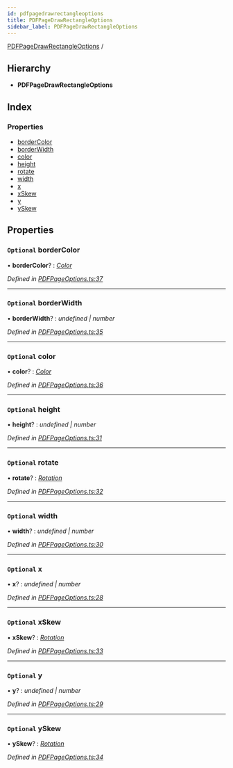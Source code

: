```yaml
---
id: pdfpagedrawrectangleoptions
title: PDFPageDrawRectangleOptions
sidebar_label: PDFPageDrawRectangleOptions
---
```


[PDFPageDrawRectangleOptions](pdfpagedrawrectangleoptions.md) /

## Hierarchy

* **PDFPageDrawRectangleOptions**

## Index

### Properties

* [borderColor](pdfpagedrawrectangleoptions.md#optional-bordercolor)
* [borderWidth](pdfpagedrawrectangleoptions.md#optional-borderwidth)
* [color](pdfpagedrawrectangleoptions.md#optional-color)
* [height](pdfpagedrawrectangleoptions.md#optional-height)
* [rotate](pdfpagedrawrectangleoptions.md#optional-rotate)
* [width](pdfpagedrawrectangleoptions.md#optional-width)
* [x](pdfpagedrawrectangleoptions.md#optional-x)
* [xSkew](pdfpagedrawrectangleoptions.md#optional-xskew)
* [y](pdfpagedrawrectangleoptions.md#optional-y)
* [ySkew](pdfpagedrawrectangleoptions.md#optional-yskew)

## Properties

### `Optional` borderColor

• **borderColor**? : *[Color](../index.md#color)*

*Defined in [PDFPageOptions.ts:37](https://github.com/Hopding/pdf-lib/blob/57dc8a4/src/api/PDFPageOptions.ts#L37)*

___

### `Optional` borderWidth

• **borderWidth**? : *undefined | number*

*Defined in [PDFPageOptions.ts:35](https://github.com/Hopding/pdf-lib/blob/57dc8a4/src/api/PDFPageOptions.ts#L35)*

___

### `Optional` color

• **color**? : *[Color](../index.md#color)*

*Defined in [PDFPageOptions.ts:36](https://github.com/Hopding/pdf-lib/blob/57dc8a4/src/api/PDFPageOptions.ts#L36)*

___

### `Optional` height

• **height**? : *undefined | number*

*Defined in [PDFPageOptions.ts:31](https://github.com/Hopding/pdf-lib/blob/57dc8a4/src/api/PDFPageOptions.ts#L31)*

___

### `Optional` rotate

• **rotate**? : *[Rotation](../index.md#rotation)*

*Defined in [PDFPageOptions.ts:32](https://github.com/Hopding/pdf-lib/blob/57dc8a4/src/api/PDFPageOptions.ts#L32)*

___

### `Optional` width

• **width**? : *undefined | number*

*Defined in [PDFPageOptions.ts:30](https://github.com/Hopding/pdf-lib/blob/57dc8a4/src/api/PDFPageOptions.ts#L30)*

___

### `Optional` x

• **x**? : *undefined | number*

*Defined in [PDFPageOptions.ts:28](https://github.com/Hopding/pdf-lib/blob/57dc8a4/src/api/PDFPageOptions.ts#L28)*

___

### `Optional` xSkew

• **xSkew**? : *[Rotation](../index.md#rotation)*

*Defined in [PDFPageOptions.ts:33](https://github.com/Hopding/pdf-lib/blob/57dc8a4/src/api/PDFPageOptions.ts#L33)*

___

### `Optional` y

• **y**? : *undefined | number*

*Defined in [PDFPageOptions.ts:29](https://github.com/Hopding/pdf-lib/blob/57dc8a4/src/api/PDFPageOptions.ts#L29)*

___

### `Optional` ySkew

• **ySkew**? : *[Rotation](../index.md#rotation)*

*Defined in [PDFPageOptions.ts:34](https://github.com/Hopding/pdf-lib/blob/57dc8a4/src/api/PDFPageOptions.ts#L34)*